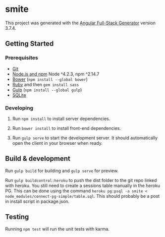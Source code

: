 # smite

This project was generated with the [Angular Full-Stack Generator](https://github.com/DaftMonk/generator-angular-fullstack) version 3.7.4.

## Getting Started

### Prerequisites

- [Git](https://git-scm.com/)
- [Node.js and npm](nodejs.org) Node ^4.2.3, npm ^2.14.7
- [Bower](bower.io) (`npm install --global bower`)
- [Ruby](https://www.ruby-lang.org) and then `gem install sass`
- [Gulp](http://gulpjs.com/) (`npm install --global gulp`)
- [SQLite](https://www.sqlite.org/quickstart.html)

### Developing

1. Run `npm install` to install server dependencies.

2. Run `bower install` to install front-end dependencies.

3. Run `gulp serve` to start the development server. It should automatically open the client in your browser when ready.

## Build & development

Run `gulp build` for building and `gulp serve` for preview.

Run `gulp buildcontrol:heroku` to push the dist folder to the git repo linked with heroku.
You still need to create a sessions table manually in the heroku PG.  This can be done using the command `heroku pg:psql -a smite < node_modules/connect-pg-simple/table.sql`.  This should probably be a post in install script in package.json.

## Testing

Running `npm test` will run the unit tests with karma.
